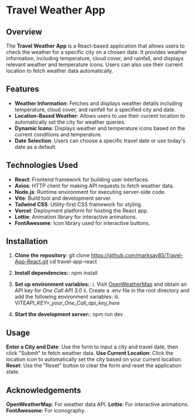 # Travel Weather App

## Overview

The **Travel Weather App** is a React-based application that allows users to check the weather for a specific city on a chosen date. It provides weather information, including temperature, cloud cover, and rainfall, and displays relevant weather and temperature icons. Users can also use their current location to fetch weather data automatically.

## Features

- **Weather Information**: Fetches and displays weather details including temperature, cloud cover, and rainfall for a specified city and date.
- **Location-Based Weather**: Allows users to use their current location to automatically set the city for weather queries.
- **Dynamic Icons**: Displays weather and temperature icons based on the current conditions and temperature.
- **Date Selection**: Users can choose a specific travel date or use today's date as a default.

## Technologies Used

- **React**: Frontend framework for building user interfaces.
- **Axios**: HTTP client for making API requests to fetch weather data.
- **Node.js**: Runtime environment for executing server-side code.
- **Vite**: Build tool and development server.
- **Tailwind CSS**: Utility-first CSS framework for styling.
- **Vercel**: Deployment platform for hosting the React app.
- **Lottie**: Animation library for interactive animations.
- **FontAwesome**: Icon library used for interactive buttons.

## Installation

1. **Clone the repository**:
   git clone https://github.com/marksav85/Travel-App-React.git
   cd travel-app-react
2. **Install dependencies:**:
   npm install
3. **Set up environment variables:**:
   i. Visit [OpenWeatherMap](https://openweathermap.org/api) and obtain an API key for _One Call API 3.0_
   ii. Create a .env file in the root directory and add the following environment variables:
   iii. VITE*API_KEY=\_your_One_Call_api_key_here*

4. **Start the development server:**:
   npm run dev

## Usage

**Enter a City and Date**: Use the form to input a city and travel date, then click "Submit" to fetch weather data.
**Use Current Location**: Click the location icon to automatically set the city based on your current location.
**Reset**: Use the "Reset" button to clear the form and reset the application state.

## Acknowledgements

**OpenWeatherMap**: For weather data API.
**Lottie**: For interactive animations.
**FontAwesome**: For iconography.
